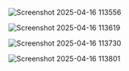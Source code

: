 ![Screenshot 2025-04-16 113556](https://github.com/user-attachments/assets/37d452de-7cd5-41e4-af47-225fbb1052ab)

![Screenshot 2025-04-16 113619](https://github.com/user-attachments/assets/b1e99c51-e873-4ea2-8641-bc7bff4b4927)

![Screenshot 2025-04-16 113730](https://github.com/user-attachments/assets/6e91c946-5817-4a80-b40a-914cad48d953)

![Screenshot 2025-04-16 113801](https://github.com/user-attachments/assets/41442d31-870d-4d48-b06e-29e57b74a068)

